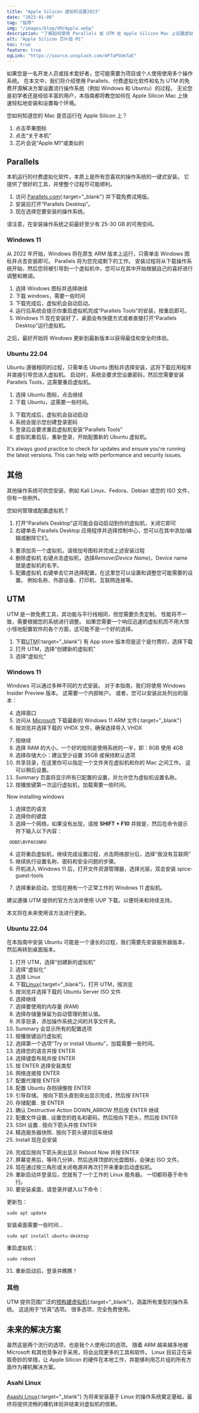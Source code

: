 ```yaml
---
title: "Apple Silicon 虚拟机设置2023"
date: "2023-01-08"
tag: "指导"
img: "/images/blog/VM/Apple.webp"
description: "了解如何使用 Parallels 或 UTM 在 Apple Silicon Mac 上设置虚拟机。 我们的指南涵盖安装、配置和运行您的第一个虚拟机。"
alt: "Apple Silicon 芯片组 M1"
toc: true
feature: true
ogLink: "https://source.unsplash.com/mP7aPSUm7aE"
---
```


如果您是一名开发人员或技术爱好者，您可能需要为项目或个人使用使用多个操作系统。 在本文中，我们将介绍使用 Parallels、付费虚拟化软件和名为 UTM 的免费开源解决方案设置流行操作系统（例如 Windows 和 Ubuntu）的过程。 无论您是初学者还是经验丰富的用户，本指南都将教您如何在 Apple Silicon Mac 上快速轻松地安装和设置每个环境。

您如何知道您的 Mac 是否运行在 Apple Silicon 上？

1. 点击苹果图标
2. 点击“关于本机”
3. 芯片会说“Apple M1”或类似的

## Parallels

<Media source="/images/blog/VM/Parallels.webp" credit="Parallels / Xanzhu" alt="Parallels 虚拟机徽标"></Media>

本机运行的付费虚拟化软件，本质上是所有您喜欢的操作系统的一键式安装。 它提供了很好的工具，并使整个过程尽可能顺利。

1. 访问 [Parallels.com](https://www.parallels.com/products/desktop/trial/){:target="\_blank"} 并下载免费试用版。
2. 安装后打开“Parallels Desktop”。
3. 现在选择您要安装的操作系统。

<Media source="/images/blog/VM/p-install.webp" alt="Parallels 安装向导"></Media>

请注意，在安装操作系统之前最好至少有 25-30 GB 的可用空间。

### Windows 11

从 2022 年开始，Windows 将在原生 ARM 版本上运行，只需单击 Windows 图标并点击安装即可。 Parallels 将为您完成剩下的工作。 安装过程将从下载操作系统开始，然后您将被引导到一个虚拟机中，您可以在其中开始根据自己的喜好进行调整和微调。

1. 选择 Windows 图标并选择继续
2. 下载 windows，需要一些时间
3. 下载完成后，虚拟机会自动启动。
4. 运行后系统会提示你重启虚拟机完成“Parallels Tools”的安装，按重启即可。
5. Windows 11 现在安装好了，桌面会有快捷方式或者直接打开“Parallels Desktop”运行虚拟机。

之后，最好开始将 Windows 更新到最新版本以获得最佳和安全的体验。

### Ubuntu 22.04

Ubuntu 遵循相同的过程，只需单击 Ubuntu 图标并选择安装，这将下载应用程序并直接引导您进入虚拟机。 启动时，系统会要求您设置密码，然后您需要安装 Parallels Tools，这需要重启虚拟机。

1. 选择 Ubuntu 图标，点击继续
2. 下载 Ubuntu，这需要一些时间。

<Media source="/images/blog/VM/u-download.webp" alt="Parallels ubuntu 安装向导"></Media>

3. 下载完成后，虚拟机会自动启动
4. 系统会提示您创建登录密码
5. 登录后会要求重启虚拟机安装“Parallels Tools”
6. 虚拟机重启后，重新登录，开始配置新的 Ubuntu 虚拟机。

It's always good practice to check for updates and ensure you're running the latest versions. This can help with performance and security issues.

## 其他

其他操作系统可供您安装，例如 Kali Linux、Fedora、Debian 或您的 ISO 文件，但有一些例外。

您如何管理或配置虚拟机？

1. 打开“Parallels Desktop”这可能会自动启动到你的虚拟机，关闭它即可
2. 右键单击 Parallels Desktop 应用程序并选择控制中心，您可以在其中添加/编辑或删除它们。

<Media source="/images/blog/VM/config.webp" alt="Parallels 虚拟机配置面板"></Media>

3. 要添加另一个虚拟机，请按加号图标并完成上述安装过程
4. 删除虚拟机 右键点击虚拟机，选择*Remove(Device Name)*，Device name 就是虚拟机的名字。
5. 配置虚拟机 右键单击它并选择配置，在这里您可以设置和调整您可能需要的设置。 例如名称、外部设备、打印机、互联网连接等。

## UTM

<Media source="/images/blog/VM/UTM.webp" credit="UTM / Xanzhu" alt="UTM 安装向导"></Media>

UTM 是一款免费工具，其功能与平行线相同，但您需要负责定制。
性能将不一致，需要根据您的系统进行调整。 如果您需要一个响应迅速的虚拟机而不用大惊小怪地配置软件的各个方面，这可能不是一个好的选择。

1. 下载[UTM](https://mac.getutm.app/){:target="\_blank"} 有 App store 版本但是这个是付费的，选择下载
2. 打开 UTM，选择“创建新的虚拟机”
3. 选择“虚拟化”

### Windows 11

Windows 可以通过多种不同的方式安装。
对于本指南，我们将使用 Windows Insider Preview 版本。 这需要一个内部帐户。
或者，您可以安装此处列出的版本：

4. 选择窗口
5. 访问从 [Microsoft](https://www.microsoft.com/en-us/software-download/windowsinsiderpreviewarm64?wa=wsignin1.0) 下载最新的 Windows 11 ARM 文件{:target="\_blank"}
6. 按浏览并选择下载的 VHDX 文件，确保选择导入 VHDX

<Media source="/images/blog/VM/u-install.webp" alt="UTM 窗口的安装设置"></Media>

7. 按继续
8. 选择 RAM 的大小，一个好的规则是使用系统的一半，即：8GB 使用 4GB
9. 选择存储大小：建议至少设置 35GB 或保持默认选项
10. 共享目录，在这里你可以指定一个文件夹在虚拟机和你的 Mac 之间工作。 这可以稍后设置。
11. Summary 页面将显示所有已配置的设置，并允许您为虚拟机设置名称。
12. 按播放键第一次运行虚拟机，加载需要一些时间。

Now installing windows

1. 选择您的语言
2. 选择你的键盘
3. 选择一个网络，如果没有出现，请按 <b>SHIFT + F10</b> 并按是，然后在命令提示符下输入以下内容：

```CODE
 OOBE\BYPASSNRO
```

4. 这将重启虚拟机，继续完成设置过程，点击网络部分后，选择“我没有互联网”
5. 继续执行设置名称、密码和安全问题的步骤。
6. 开机进入 Windows 11 后，打开文件资源管理器，选择光驱，双击安装 spice-guest-tools

<Media source="/images/blog/VM/u-spice.webp" alt="文件资源管理器 Windows 11"></Media>

7. 选择重新启动，您现在拥有一个正常工作的 Windows 11 虚拟机。

建议遵循 UTM 提供的官方方法并使用 UUP 下载，以便将来和持续支持。

本文将在未来使用该方法进行更新。

### Ubuntu 22.04

在本指南中安装 Ubuntu 可能是一个漫长的过程，我们需要先安装服务器版本，然后再转到桌面版本。

1. 打开 UTM，选择“创建新的虚拟机”
2. 选择“虚拟化”
3. 选择 Linux
4. 下载[Linux](https://ubuntu.com/download/server/arm){:target="\_blank"}，打开 UTM，按浏览
5. 按浏览并选择下载的 Ubuntu Server ISO 文件
6. 选择继续
7. 选择要使用的内存量 (RAM)
8. 选择存储量保留为自动管理的默认值。
9. 共享目录，添加操作系统之间的共享文件夹。
10. Summary 会显示所有的配置选项
11. 按播放键运行虚拟机
12. 选择第一个选项“Try or install Ubuntu”，加载需要一些时间。
13. 选择您的语言并按 ENTER
14. 选择键盘布局并按 ENTER
15. 按 ENTER 选择安装类型
16. 网络连接按 ENTER
17. 配置代理按 ENTER
18. 配置 Ubuntu 存档镜像按 ENTER
19. 引导存储。 按向下箭头直到突出显示完成，然后按 ENTER
20. 存储配置.. 按 ENTER
21. 确认 Destructive Action DOWN_ARROW 然后按 ENTER 继续
22. 配置文件设置.. 设置您的姓名和密码，然后按向下箭头，然后按 ENTER
23. SSH 设置.. 按向下箭头并按 ENTER
24. 精选服务器快照.. 按向下箭头键并回车继续
25. Install 现在会安装

<Media source="/images/blog/VM/u-linux.webp" alt="Linux服务器安装显示"></Media>

26. 完成后按向下箭头突出显示 Reboot Now 并按 ENTER
27. 屏幕变黑后，等待几分钟，然后选择顶部的光盘图标，会弹出 ISO 文件。
28. 现在通过按三角形或关闭电源并再次打开来重新启动虚拟机。
29. 重新启动并登录后，您就有了一个工作的 Linux 服务器。 一切都将基于命令行。
30. 要安装桌面，请登录并键入以下命令：

更新包：

```
sudo apt update
```

安装桌面需要一些时间...

```
sudo apt install ubuntu-desktop
```

重启虚拟机：

```
sudo reboot
```

31. 重新启动后，登录并瞧瞧！

### 其他

UTM 提供范围广泛的[预构建虚拟机](https://mac.getutm.app/gallery/){:target="\_blank"}，涵盖所有类型的操作系统。
这适用于“仿真”选项。 很多选项，完全免费使用。

## 未来的解决方案

虽然这是两个流行的选项，也是我个人使用过的选项。 随着 ARM 越来越多地被 Microsoft 和其他竞争对手采用，将会出现更多的工具和软件。 Linux 目前正在采取奇妙的举措，让 Apple Silicon 的硬件在本地工作，并能够利用芯片组的所有方面作为裸机解决方案。

### Asahi Linux

[Asashi Linux](https://asahilinux.org/){:target="\_blank"} 为将来安装基于 Linux 的操作系统奠定基础，最终将提供流畅的裸机体验并结束对虚拟机的依赖。
